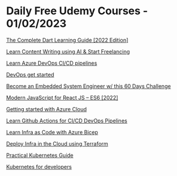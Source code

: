 # Daily Free Udemy Courses - 01/02/2023

[The Complete Dart Learning Guide [2022 Edition]](https://www.udemy.com/course/dart-learning-guide/?couponCode=JA3-2023)
[Learn Content Writing using AI & Start Freelancing](https://www.udemy.com/course/ai-content-writing/?couponCode=SUBHANALLAH)
[Learn Azure DevOps CI/CD pipelines](https://www.udemy.com/course/azure-devops-ci-cd-pipelines/?couponCode=4550F7E80E0DE1360477)
[DevOps get started](https://www.udemy.com/course/devops-get-started/?couponCode=5E71A5BDB9D31C22CDEF)
[Become an Embedded System Engineer w/ this 60 Days Challenge](https://www.udemy.com/course/become-an-embedded-system-engineer-30-days-challenge-embedded-system/?couponCode=LASTNEWYEARDISCOUNT)
[Modern JavaScript for React JS – ES6 [2022]](https://www.udemy.com/course/modern-javascript-es6-for-react-js/?couponCode=FREEJAN140)
[Getting started with Azure Cloud](https://www.udemy.com/course/microsoft-azure-cloud/?couponCode=081ED04095747971FAFB)
[Learn Github Actions for CI/CD DevOps Pipelines](https://www.udemy.com/course/learn-github-actions-ci-cd-devops-pipelines/?couponCode=F62E6E2BA23A02F09FF6)
[Learn Infra as Code with Azure Bicep](https://www.udemy.com/course/learn-azure-bicep/?couponCode=CE4CA07AA8C9A8CCBCC9)
[Deploy Infra in the Cloud using Terraform](https://www.udemy.com/course/deploy-infra-in-the-cloud-using-terraform/?couponCode=E116277381080630BC3A)
[Practical Kubernetes Guide](https://www.udemy.com/course/kubernetes-best-practices/?couponCode=FD64845E988B729A21C3)
[Kubernetes for developers](https://www.udemy.com/course/kubernetes-for-developers/?couponCode=CF34C14D8DFFC0466B6E)
